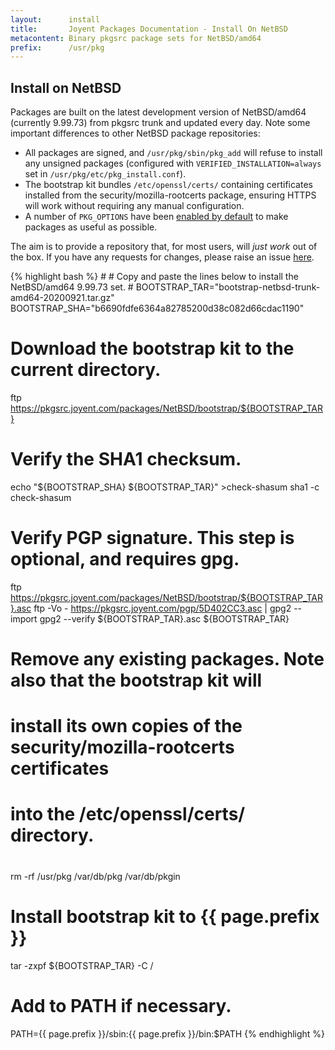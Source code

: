```yaml
---
layout:      install
title:       Joyent Packages Documentation - Install On NetBSD
metacontent: Binary pkgsrc package sets for NetBSD/amd64
prefix:      /usr/pkg
---
```


<div class="container">
	<div class="row">
		<div class="col-md-10 col-md-offset-1">
			<h2 class="text-center">Install on NetBSD</h2>
		</div>
	</div>
	<div class="row">
		<div class="col-md-10 col-md-offset-1">
			<p class="lead">
				Packages are built on the latest development
				version of NetBSD/amd64 (currently 9.99.73)
				from pkgsrc trunk and updated every day.
				Note some important differences to other NetBSD
				package repositories:
			</p>
			<ul class="lead">
				<li class="lead">
					All packages are signed, and <code>/usr/pkg/sbin/pkg_add</code> will refuse to install
					any unsigned packages (configured with <code>VERIFIED_INSTALLATION=always</code> set in
					<code>/usr/pkg/etc/pkg_install.conf</code>).
				</li>
				<li class="lead">
					The bootstrap kit bundles <code>/etc/openssl/certs/</code> containing certificates installed
					from the security/mozilla-rootcerts package, ensuring HTTPS will work without requiring any
					manual configuration.
				</li>
				<li class="lead">
					A number of <code>PKG_OPTIONS</code> have been
					<a href="https://github.com/joyent/pkgbuild/blob/master/include/pkgoptions/netbsd.mk">
					enabled by default</a> to make packages as useful as possible.
				</li>
			</ul>
			<p class="lead">
				The aim is to provide a repository that, for most users, will <em>just work</em> out of the box.
				If you have any requests for changes, please raise an issue
				<a href="https://github.com/joyent/pkgbuild/issues">here</a>.
			</p>
		</div>
	</div>
	<div class="row">
		<div class="col-md-10 col-md-offset-1">
			<div class="tab-content">
				<div role="tabpanel" class="tab-pane active" id="netbsd-install">
					<p></p>
{% highlight bash %}
#
# Copy and paste the lines below to install the NetBSD/amd64 9.99.73 set.
#
BOOTSTRAP_TAR="bootstrap-netbsd-trunk-amd64-20200921.tar.gz"
BOOTSTRAP_SHA="b6690fdfe6364a82785200d38c082d66cdac1190"

# Download the bootstrap kit to the current directory.
ftp https://pkgsrc.joyent.com/packages/NetBSD/bootstrap/${BOOTSTRAP_TAR}

# Verify the SHA1 checksum.
echo "${BOOTSTRAP_SHA}  ${BOOTSTRAP_TAR}" >check-shasum
sha1 -c check-shasum

# Verify PGP signature.  This step is optional, and requires gpg.
ftp https://pkgsrc.joyent.com/packages/NetBSD/bootstrap/${BOOTSTRAP_TAR}.asc
ftp -Vo - https://pkgsrc.joyent.com/pgp/5D402CC3.asc | gpg2 --import
gpg2 --verify ${BOOTSTRAP_TAR}.asc ${BOOTSTRAP_TAR}

#
# Remove any existing packages.  Note also that the bootstrap kit will
# install its own copies of the security/mozilla-rootcerts certificates
# into the /etc/openssl/certs/ directory.
#
rm -rf /usr/pkg /var/db/pkg /var/db/pkgin

# Install bootstrap kit to {{ page.prefix }}
tar -zxpf ${BOOTSTRAP_TAR} -C /

# Add to PATH if necessary.
PATH={{ page.prefix }}/sbin:{{ page.prefix }}/bin:$PATH
{% endhighlight %}
				</div>
			</div>
		</div>
	</div>
</div>

